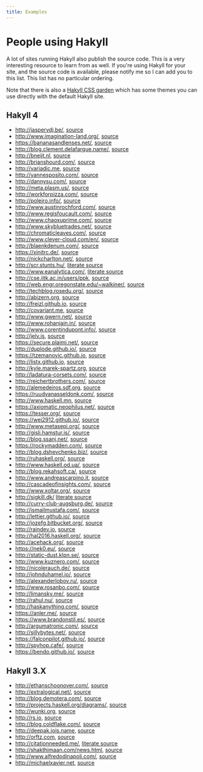 ```yaml
---
title: Examples
---
```


# People using Hakyll

A lot of sites running Hakyll also publish the source code. This is a very
interesting resource to learn from as well. If you're using Hakyll for your
site, and the source code is available, please notify me so I can add you to
this list. This list has no particular ordering.

Note that there is also a [Hakyll CSS garden] which has some themes you can use
directly with the default Hakyll site.

[Hakyll CSS garden]: http://katychuang.com/hakyll-cssgarden/gallery/

## Hakyll 4

- <http://jaspervdj.be/>,
  [source](https://github.com/jaspervdj/jaspervdj)
- <http://www.imagination-land.org/>,
  [source](https://github.com/Keruspe/blog/)
- <https://bananasandlenses.net/>,
  [source](https://github.com/denisshevchenko/bananasandlenses)
- <http://blog.clement.delafargue.name/>,
  [source](https://github.com/divarvel/blog)
- <http://bneijt.nl>,
  [source](https://github.com/bneijt/bneijt.nl)
- <http://brianshourd.com/>,
  [source](https://github.com/brianshourd/brianshourd.com)
- <http://variadic.me>,
  [source](https://github.com/eakron/variadic.me)
- <http://yannesposito.com/>,
  [source](https://github.com/yogsototh/yblog)
- <http://dannysu.com/>,
  [source](https://github.com/dannysu/hakyll-blog)
- <http://meta.plasm.us/>,
  [source](https://github.com/travisbrown/metaplasm)
- <http://workforpizza.com/>,
  [source](https://github.com/irneh/workforpizza)
- <http://poleiro.info/>,
  [source](https://github.com/arthuraa/poleiro)
- <http://www.austinrochford.com/>,
  [source](https://github.com/AustinRochford/blog)
- <http://www.regisfoucault.com/>,
  [source](https://github.com/regisfoucault/blog)
- <http://www.chaoxuprime.com/>,
  [source](https://github.com/Mgccl/blog)
- <http://www.skybluetrades.net/>,
  [source](https://github.com/ian-ross/blog)
- <http://chromaticleaves.com/>,
  [source](https://github.com/ericrasmussen/chromaticleaves)
- <http://www.clever-cloud.com/en/>,
  [source](https://github.com/CleverCloud/clever-cloud.com)
- <http://blaenkdenum.com/>,
  [source](https://github.com/blaenk/blaenk.github.io)
- <https://xinitrc.de/>,
  [source](https://github.com/xinitrc/xinitrc.de)
- <http://nickcharlton.net/>,
  [source](https://github.com/nickcharlton/nickcharlton.net)
- <http://scr.stunts.hu/>,
  [literate source](http://scr.stunts.hu/hakyll.html)
- <http://www.eanalytica.com/>,
  [literate source](http://www.eanalytica.com/site/)
- <http://cse.iitk.ac.in/users/ppk>,
  [source](https://github.com/piyush-kurur-pages/website)
- <http://web.engr.oregonstate.edu/~walkiner/>,
  [source](https://github.com/walkie/WebPage)
- <http://techblog.rosedu.org/>,
  [source](https://github.com/rosedu/techblog)
- <http://abizern.org>,
  [source](https://github.com/Abizern/hblog)
- <http://freizl.github.io>,
  [source](https://github.com/freizl/freizl.github.com/tree/master/build)
- <http://covariant.me>,
  [source](http://hub.darcs.net/co-dan/website)
- <http://www.gwern.net/>,
  [source](https://github.com/gwern/gwern.net)
- <http://www.rohanjain.in/>,
  [source](https://github.com/crodjer/rohanjain.in)
- <http://www.corentindupont.info/>,
  [source](https://github.com/cdupont/CorentinDupont-WebPage)
- <http://jelv.is>,
  [source](https://github.com/TikhonJelvis/website)
- <https://secure.plaimi.net/>,
  [source](https://github.com/plaimi/www)
- <http://duplode.github.io/>,
  [source](https://github.com/duplode/duplode.github.io/tree/sources)
- <https://tzemanovic.github.io>,
  [source](https://github.com/tzemanovic/tzemanovic)
- <http://listx.github.io>,
  [source](https://github.com/listx/listx_blog)
- <http://kyle.marek-spartz.org>,
  [source](https://github.com/zeckalpha/kyle.marek-spartz.org)
- <http://ladatura-corsets.com/>,
  [source](https://github.com/dsferruzza/datura-corsets)
- <http://reichertbrothers.com/>,
  [source](https://github.com/rbros/reichertbrothers.com)
- <http://alemedeiros.sdf.org>,
  [source](https://github.com/alemedeiros/homepage)
- <https://ruudvanasseldonk.com/>,
  [source](https://github.com/ruud-v-a/ruudvanasseldonk.com)
- <http://www.haskell.mn>,
  [source](https://github.com/HaskellMN/www.haskell.mn)
- <https://axiomatic.neophilus.net/>,
  [source](https://github.com/Libbum/AxiomaticSemantics)
- <https://tesser.org/>,
  [source](https://github.com/fractalcat/tesser.org)
- <https://wei2912.github.io/>,
  [source](https://github.com/wei2912/blog_src)
- <http://www.metasepi.org/>,
  [source](https://github.com/metasepi/metasepi-website)
- <http://gisli.hamstur.is/>,
  [source](https://github.com/gislik/gisli.hamstur.is)
- <http://blog.ssanj.net/>,
  [source](https://github.com/ssanj/babyloncandle)
- <https://rockymadden.com/>,
  [source](https://github.com/rockymadden/rockymadden-web)
- <http://blog.dshevchenko.biz/>,
  [source](https://github.com/denisshevchenko/blog)
- <http://ruhaskell.org/>,
  [source](https://github.com/ruHaskell/ruhaskell)
- <http://www.haskell.od.ua/>,
  [source](https://github.com/odhug/odhug.github.com)
- <http://blog.rekahsoft.ca/>,
  [source](http://git.rekahsoft.ca/blog-rekahsoft-ca)
- <http://www.andreascarpino.it>,
  [source](https://gitlab.com/ilpianista/website)
- <http://cascadeofinsights.com/>,
  [source](https://github.com/agbell/agbell.github.io/tree/hakyll)
- <http://www.xoltar.org/>,
  [source](https://github.com/xoltar/xoltar.org)
- <http://sigkill.dk/>
  [literate source](http://sigkill.dk/programs/sigkill.html)
- <http://curry-club-augsburg.de/>,
  [source](https://github.com/curry-club-aux/curry-club-augsburg.de)
- <http://ismailmustafa.com/>,
  [source](https://github.com/ismailmustafa/ismailmustafa.github.io/tree/hakyll)
- <http://lettier.github.io/>,
  [source](https://github.com/lettier/lettier.github.io)
- <http://jozefg.bitbucket.org/>,
  [source](https://github.com/jozefg/blog)
- <http://raindev.io>,
  [source](https://github.com/raindev/raindev.github.io)
- <http://hal2016.haskell.org/>,
  [source](https://github.com/nomeata/hal2016-website/)
- <http://acehack.org/>,
  [source](https://github.com/sakshamsharma/acehack/)
- <https://nek0.eu/>,
  [source](https://github.com/nek0/nek0.eu)
- <http://static-dust.klpn.se/>,
  [source](https://github.com/klpn/static-dust)
- <http://www.kuznero.com/>,
  [source](https://github.com/kuznero/kuznero.github.io)
- <http://nicolerauch.de/>,
  [source](https://github.com/NicoleRauch/BusinessWebsite)
- <http://johnduhamel.io/>,
  [source](https://github.com/jjduhamel/blog)
- <http://alexanderlobov.ru/>,
  [source](https://github.com/alexanderlobov/homepage)
- <http://www.rosanbo.com/>,
  [source](https://github.com/polo2ro/blog)
- <http://limansky.me/>,
  [source](https://github.com/limansky/limansky_me)
- <http://rahul.nu/>,
  [source](https://github.com/rp/rp.github.io/tree/dev)
- <http://haskanything.com/>,
  [source](https://github.com/beerendlauwers/HaskAnything)
- <https://anler.me/>,
  [source](https://github.com/anler/anler.me)
- <https://www.brandonstil.es/>,
  [source](https://github.com/stilesb/brandonstil.es)
- <http://argumatronic.com/>,
  [source](https://gitlab.com/GinBaby/argumatronic/tree/master)
- <http://sillybytes.net/>,
  [source](https://github.com/sillybytes/sillybytes)
- <https://falconpilot.github.io/>,
  [source](https://github.com/FalconPilot/falconpilot.github.io)
- <http://spyhop.cafe/>,
  [source](https://github.com/thunky-monk/spyhop-cafe)
- <https://bendo.github.io/>,
  [source](https://github.com/bendo/bendo.github.io)

## Hakyll 3.X

- <http://ethanschoonover.com/>,
  [source](https://github.com/altercation/ethanschoonover.com)
- <http://extralogical.net/>,
  [source](https://github.com/beastaugh/extralogical.net)
- <http://blog.demotera.com/>,
  [source](https://bitbucket.org/paul_r/blog-de-demotera)
- <http://projects.haskell.org/diagrams/>,
  [source](http://patch-tag.com/r/byorgey/diagrams-doc/snapshot/current/content/pretty/web/)
- <http://wunki.org>,
  [source](https://github.com/wunki/wunki.org)
- <http://rs.io>,
  [source](https://github.com/robertseaton/rs.io/)
- <http://blog.coldflake.com/>,
  [source](https://github.com/marcmo/blog.coldflake)
- <http://deepak.jois.name>,
  [source](https://github.com/deepakjois/website)
- <http://orftz.com>,
  [source](https://github.com/orftz/orftz.com)
- <http://citationneeded.me/>,
  [literate source](http://citationneeded.me/hakyll.html)
- <http://shakthimaan.com/news.html>,
  [source](http://gitorious.org/shakthimaan-blog)
- <http://www.alfredodinapoli.com/>,
  [source](https://github.com/CharlesStain/alfredodinapoli.com)
- <http://michaelxavier.net>,
  [source](https://github.com/michaelxavier/michaelxavier.net)
